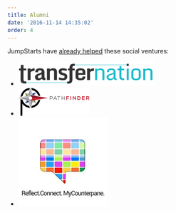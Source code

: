 ```yaml
---
title: Alumni
date: '2016-11-14 14:35:02'
order: 4
---
```

JumpStarts have <u>already helped</u> these social ventures:  
<div class="mt4">
<ul class="list di ml0 mt4 center tc">
 <li class="fl mr2 db mh3">
   <a href="http://transfernation.org/" target="_blank">
   <img src="/uploads/transfernation-logo.png"/>
   </a>
 </li>
 <li class="fl mr2 db mh3">
   <a href="https://www.pathfinder.vet/" target="_blank">
   <img src="/uploads/pathfinder-logo.png"/>
   </a>
 </li>
 <li class="fl mr2 db mh3">
   <a href="http://www.mycounterpane.com/" target="_blank">
    <img src="/uploads/mcp-logo-2.jpg "/>
    </a>
 </li>
</ul>
</div>
